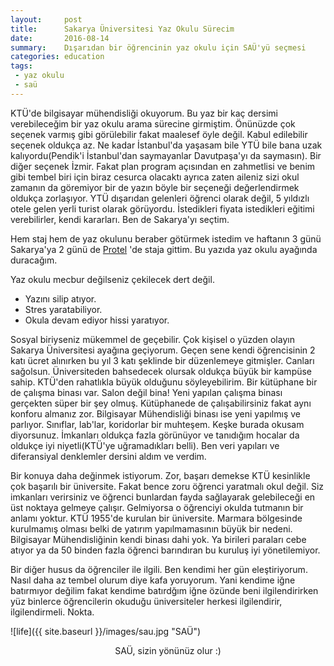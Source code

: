 ```yaml
---
layout:     post
title:      Sakarya Üniversitesi Yaz Okulu Sürecim
date:       2016-08-14
summary:    Dışarıdan bir öğrencinin yaz okulu için SAÜ'yü seçmesi
categories: education
tags:
 - yaz okulu
 - saü
---
```


KTÜ'de bilgisayar mühendisliği okuyorum. Bu yaz bir kaç dersimi verebileceğim bir yaz okulu arama sürecine girmiştim. Önünüzde çok seçenek varmış gibi görülebilir fakat maalesef öyle değil. Kabul edilebilir seçenek oldukça az. Ne kadar İstanbul'da yaşasam bile YTÜ bile bana uzak kalıyordu(Pendik'i İstanbul'dan saymayanlar Davutpaşa'yı da saymasın). Bir diğer seçenek İzmir. Fakat plan program açısından en zahmetlisi ve benim gibi tembel biri için biraz cesurca olacaktı ayrıca zaten aileniz sizi okul zamanın da göremiyor bir de yazın böyle bir seçeneği değerlendirmek oldukça zorlaşıyor. YTÜ dışarıdan gelenleri öğrenci olarak değil, 5 yıldızlı otele gelen yerli turist olarak görüyordu. İstedikleri fiyata istedikleri eğitimi verebilirler, kendi kararları. Ben de Sakarya'yı seçtim.

Hem staj hem de yaz okulunu beraber götürmek istedim ve haftanın 3 günü Sakarya'ya 2 günü de [Protel](http://www.protel.com.tr) 'de staja gittim. Bu yazıda yaz okulu ayağında duracağım.

Yaz okulu mecbur değilseniz çekilecek dert değil.

* Yazını silip atıyor.
* Stres yaratabiliyor.
* Okula devam ediyor hissi yaratıyor.

Sosyal biriyseniz mükemmel de geçebilir. Çok kişisel o yüzden olayın Sakarya Üniversitesi ayağına geçiyorum. Geçen sene kendi öğrencisinin 2 katı ücret alınırken bu yıl 3 katı şeklinde bir düzenlemeye gitmişler. Canları sağolsun. Üniversiteden bahsedecek olursak oldukça büyük bir kampüse sahip. KTÜ'den rahatlıkla büyük olduğunu söyleyebilirim. Bir kütüphane bir de çalışma binası var. Salon değil bina! Yeni yapılan çalışma binası gerçekten süper bir şey olmuş. Kütüphanede de çalışabilirsiniz fakat aynı konforu almanız zor. Bilgisayar Mühendisliği binası ise yeni yapılmış ve parlıyor. Sınıflar, lab'lar, koridorlar bir muhteşem. Keşke burada okusam diyorsunuz. İmkanları oldukça fazla görünüyor ve tanıdığım hocalar da oldukçe iyi niyetli(KTÜ'ye uğramadıkları belli). Ben veri yapıları ve diferansiyal denklemler dersini aldım ve verdim.

Bir konuya daha değinmek istiyorum. Zor, başarı demekse KTÜ kesinlikle çok başarılı bir üniversite. Fakat bence zoru öğrenci yaratmalı okul değil. Siz imkanları verirsiniz ve öğrenci bunlardan fayda sağlayarak gelebileceği en üst noktaya gelmeye çalışır. Gelmiyorsa o öğrenciyi okulda tutmanın bir anlamı yoktur. KTÜ 1955'de kurulan bir üniversite. Marmara bölgesinde kurulmamış olması belki de yatırım yapılmamasının büyük bir nedeni. Bilgisayar Mühendisliğinin kendi binası dahi yok. Ya birileri paraları cebe atıyor ya da 50 binden fazla öğrenci barındıran bu kuruluş iyi yönetilemiyor.

Bir diğer husus da öğrenciler ile ilgili. Ben kendimi her gün eleştiriyorum. Nasıl daha az tembel olurum diye kafa yoruyorum. Yani kendime iğne batırmıyor değilim fakat kendime batırdğım iğne özünde beni ilgilendirirken yüz binlerce öğrencilerin okuduğu üniversiteler herkesi ilgilendirir, ilgilendirmeli. Nokta.

![life]({{ site.baseurl }}/images/sau.jpg "SAÜ")

<center>SAÜ, sizin yönünüz olur :)</center>
